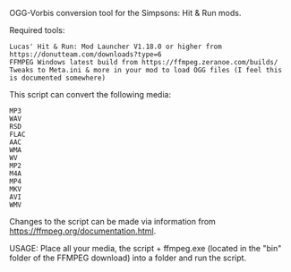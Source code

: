 OGG-Vorbis conversion tool for the Simpsons: Hit & Run mods.

Required tools:

    Lucas' Hit & Run: Mod Launcher V1.18.0 or higher from https://donutteam.com/downloads?type=6
    FFMPEG Windows latest build from https://ffmpeg.zeranoe.com/builds/
    Tweaks to Meta.ini & more in your mod to load OGG files (I feel this is documented somewhere)
    
This script can convert the following media:

    MP3
    WAV
    RSD
    FLAC
    AAC
    WMA
    WV
    MP2
    M4A
    MP4
    MKV
    AVI
    WMV
    
Changes to the script can be made via information from https://ffmpeg.org/documentation.html.

USAGE: Place all your media, the script + ffmpeg.exe (located in the "bin" folder of the FFMPEG download) into a folder and run the script.
